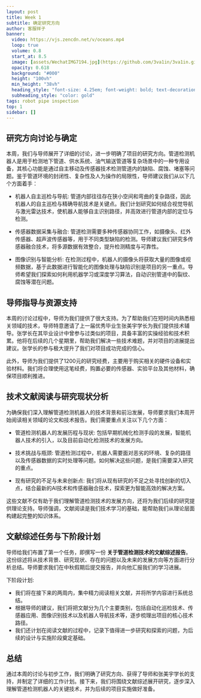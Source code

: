 ```yaml
---
layout: post
title: Week 1
subtitle: 确定研究方向
author: 客服祥子
banner:
  video: https://vjs.zencdn.net/v/oceans.mp4
  loop: true
  volume: 0.8
  start_at: 8.5
  image: [assets/WechatIMG7194.jpg](https://github.com/3va1in/3va1in.github.io/blob/master/assets/images/WechatIMG7194.jpg)
  opacity: 0.618
  background: "#000"
  height: "100vh"
  min_height: "38vh"
  heading_style: "font-size: 4.25em; font-weight: bold; text-decoration: underline"
  subheading_style: "color: gold"
tags: robot pipe inspection
top: 1
sidebar: []
---
```


## 研究方向讨论与确定

本周，我们与导师展开了详细的讨论，进一步明确了项目的研究方向。管道检测机器人是用于检测地下管道、供水系统、油气输送管道等复杂场景中的一种专用设备，其核心功能是通过自主移动及传感器技术检测管道内的缺陷、腐蚀、堵塞等问题。鉴于管道环境的封闭性、复杂性及人为操作的局限性，导师建议我们从以下几个方面着手：

- 机器人自主巡检与导航: 管道内部往往存在狭小空间和弯曲的复杂路径，因此机器人的自主巡检与精确导航技术是关键点。我们计划研究如何结合视觉导航与激光雷达技术，使机器人能够自主识别路径，并高效进行管道内部的定位与检测。
  
- 传感器数据采集与融合: 管道检测需要多种传感器协同工作，如摄像头、红外传感器、超声波传感器等，用于不同类型缺陷的检测。导师建议我们研究多传感器融合技术，将多源数据有效整合，提升检测精度与可靠性。

- 图像识别与智能分析: 在检测过程中，机器人的摄像头将获取大量的图像或视频数据，基于此数据进行智能化的图像处理与缺陷识别是项目的另一重点。导师希望我们探索如何利用机器学习或深度学习算法，自动识别管道中的裂纹、腐蚀等潜在问题。


## 导师指导与资源支持

本周的讨论过程中，导师为我们提供了很大支持。为了帮助我们在短时间内熟悉相关领域的技术，导师特意邀请了上一届优秀毕业生张美宇学长为我们提供技术辅导。张学长在其毕业设计中曾参与过类似的项目，具备丰富的实操经验和技术积累。他将在后续的几个星期里，帮助我们解决一些技术难题，并对项目的进展提出建议。张学长的参与极大提升了我们对项目成功完成的信心。

此外，导师为我们提供了1200元的研究经费，主要用于购买相关的硬件设备和实验材料。我们将合理使用这笔经费，购置必要的传感器、实验平台及其他材料，确保项目顺利推进。


## 技术文献阅读与研究现状分析

为确保我们深入理解管道检测机器人的技术背景和前沿发展，导师要求我们本周开始阅读相关领域的论文和技术报告。我们需要重点关注以下几个方面：

- 管道检测机器人的发展历程与现状: 包括早期机械化检测手段的发展，智能机器人技术的引入，以及目前自动化检测技术的发展方向。
  
- 技术挑战与瓶颈: 管道检测过程中，机器人需要面对恶劣的环境、复杂的路径以及传感器数据的实时处理等问题。如何解决这些问题，是我们需要深入研究的重点。

- 现有研究的不足与未来创新点: 我们将从现有研究的不足之处寻找创新的切入点，结合最新的AI技术和传感器融合技术，探索更为智能高效的解决方案。

这些文献不仅有助于我们理解管道检测技术的发展方向，还将为我们后续的研究提供理论支持。导师强调，文献阅读是我们技术学习的基础，能帮助我们从理论层面构建起完整的知识体系。


## 文献综述任务与下阶段计划

导师给我们布置了第一个任务，即撰写一份 **关于管道检测技术的文献综述报告**。这份综述将从技术背景、研究现状、存在的问题以及未来的发展方向等方面进行分析总结。导师要求我们在中秋假期后提交报告，并向他汇报我们的学习进展。

下阶段计划:
- 我们将在接下来的两周内，集中精力阅读相关文献，并将所学内容进行系统总结。
- 根据导师的建议，我们将把文献分为几个主要类别，包括自动化巡检技术、传感器应用、图像识别技术以及机器人导航技术等，逐步梳理出项目的核心技术路径。
- 我们还计划在阅读文献的过程中，记录下值得进一步研究和探索的问题，为后续的设计与实施阶段奠定基础。


## 总结
通过本周的讨论与初步工作，我们明确了研究方向、获得了导师和张美宇学长的支持，并制定了详细的工作计划。接下来，我们将围绕文献综述展开研究，逐步深入理解管道检测机器人的关键技术，并为后续的项目实施做好准备。
